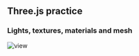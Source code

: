 ## Three.js practice
### Lights, textures, materials and mesh

![view](https://github.com/iostancu/lights_and_materials-threejs-/blob/main/win.png)